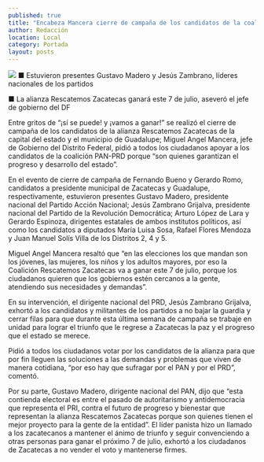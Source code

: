 ```yaml
---
published: true
title: "Encabeza Mancera cierre de campaña de los candidatos de la coalición PAN-PRD"
author: Redacción
location: Local
category: Portada
layout: posts
---
```


![](http://i.imgur.com/IYKWMnWm.jpg)
■ Estuvieron presentes Gustavo Madero y Jesús Zambrano, líderes nacionales de los partidos

■ La alianza Rescatemos Zacatecas ganará este 7 de julio, aseveró el jefe de gobierno del DF

Entre gritos de “¡sí se puede! y ¡vamos a ganar!” se realizó el cierre de campaña de los candidatos de la alianza Rescatemos Zacatecas de la capital del estado y el municipio de Guadalupe; Miguel Angel Mancera, jefe de Gobierno del Distrito Federal, pidió a todos los ciudadanos apoyar a los candidatos de la coalición PAN-PRD porque “son quienes garantizan el progreso y desarrollo del estado”.

En el evento de cierre de campaña de Fernando Bueno y Gerardo Romo, candidatos a presidente municipal de Zacatecas y Guadalupe, respectivamente, estuvieron presentes Gustavo Madero, presidente nacional del Partido Acción Nacional; Jesús Zambrano Grijalva, presidente nacional del Partido de la Revolución Democrática; Arturo López de Lara y Gerardo Espinoza, dirigentes estatales de ambos institutos políticos, así como los candidatos a diputados María Luisa Sosa, Rafael Flores Mendoza y Juan Manuel Solís Villa de los Distritos 2, 4 y 5.

Miguel Angel Mancera resaltó que “en las elecciones los que mandan son los jóvenes, las mujeres, los niños y los adultos mayores, por eso la Coalición Rescatemos Zacatecas va a ganar este 7 de julio, porque los ciudadanos quieren que los gobiernos estén cercanos a la gente, atendiendo sus necesidades y demandas”.

En su intervención, el dirigente nacional del PRD, Jesús Zambrano Grijalva, exhortó a los candidatos y militantes de los partidos a no bajar la guardia y cerrar filas para que durante esta última semana de campaña se trabaje en unidad para lograr el triunfo que le regrese a Zacatecas la paz y el progreso que el estado se merece.

Pidió a todos los ciudadanos votar por los candidatos de la alianza para que por fin lleguen las soluciones a las demandas y problemas que viven de manera cotidiana, “por eso hay que sufragar por el PAN y por el PRD”, comentó.

Por su parte, Gustavo Madero, dirigente nacional del PAN, dijo que “esta contienda electoral es entre el pasado de autoritarismo y antidemocracia que representa el PRI, contra el futuro de progreso y bienestar que representan la alianza Rescatemos Zacatecas porque son quienes tienen el mejor proyecto para la gente de la entidad”.
El líder panista hizo un llamado a los zacatecanos a mantener el ánimo de triunfo y seguir convenciendo a otras personas para ganar el próximo 7 de julio, exhortó a los ciudadanos de Zacatecas a no vender el voto y mantenerse firmes.
